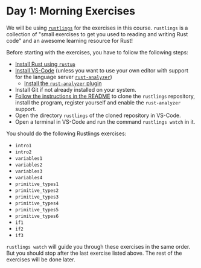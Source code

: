 # Day 1: Morning Exercises

We will be using [`rustlings`](https://github.com/rust-lang/rustlings) for the exercises in this course.
`rustlings` is a collection of "small exercises to get you used to reading and writing Rust code" and an awesome learning resource for Rust!

Before starting with the exercises, you have to follow the following steps:

- [Install Rust using `rustup`](https://www.rust-lang.org/tools/install)
- [Install VS-Code](https://code.visualstudio.com/) (unless you want to use your own editor with support for the language server [`rust-analyzer`](https://rust-analyzer.github.io/))
  - [Install the `rust-analyzer` plugin](https://marketplace.visualstudio.com/items?itemName=rust-lang.rust-analyzer)
- Install Git if not already installed on your system.
- [Follow the instructions in the README](https://github.com/rust-lang/rustlings#windows) to clone the `rustlings` repository, install the program, register yourself and enable the `rust-analyzer` support.
- Open the directory `rustlings` of the cloned repository in VS-Code.
- Open a terminal in VS-Code and run the command `rustlings watch` in it.

You should do the following Rustlings exercises:

- `intro1`
- `intro2`
- `variables1`
- `variables2`
- `variables3`
- `variables4`
- `primitive_types1`
- `primitive_types2`
- `primitive_types3`
- `primitive_types4`
- `primitive_types5`
- `primitive_types6`
- `if1`
- `if2`
- `if3`

`rustlings watch` will guide you through these exercises in the same order.
But you should stop after the last exercise listed above.
The rest of the exercises will be done later.
